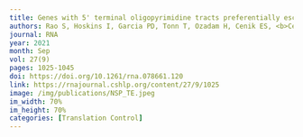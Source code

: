 ```yaml
---
title: Genes with 5' terminal oligopyrimidine tracts preferentially escape global suppression of translation by the SARS-CoV-2 NSP1 protein
authors: Rao S, Hoskins I, Garcia PD, Tonn T, Ozadam H, Cenik ES, <b>Cenik C</b>
journal: RNA
year: 2021
month: Sep
vol: 27(9)
pages: 1025-1045
doi: https://doi.org/10.1261/rna.078661.120
link: https://rnajournal.cshlp.org/content/27/9/1025
image: /img/publications/NSP_TE.jpeg
im_width: 70%
im_height: 70%
categories: [Translation Control]
---
```

